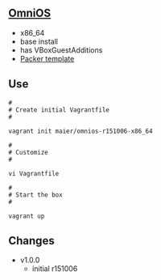 ## [OmniOS](http://omnios.omniti.com)

* x86_64
* base install
* has VBoxGuestAdditions
* [Packer template](https://github.com/maier/packer-templates/)

## Use

```
#
# Create initial Vagrantfile
#

vagrant init maier/omnios-r151006-x86_64

#
# Customize
#

vi Vagrantfile

#
# Start the box
#

vagrant up
```


## Changes

* v1.0.0
    * initial r151006
